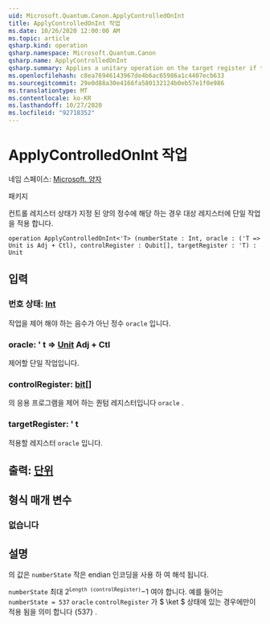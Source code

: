 ```yaml
---
uid: Microsoft.Quantum.Canon.ApplyControlledOnInt
title: ApplyControlledOnInt 작업
ms.date: 10/26/2020 12:00:00 AM
ms.topic: article
qsharp.kind: operation
qsharp.namespace: Microsoft.Quantum.Canon
qsharp.name: ApplyControlledOnInt
qsharp.summary: Applies a unitary operation on the target register if the control register state corresponds to a specified positive integer.
ms.openlocfilehash: c8ea76946143967de4b6ac65986a1c4407ecb633
ms.sourcegitcommit: 29e0d88a30e4166fa580132124b0eb57e1f0e986
ms.translationtype: MT
ms.contentlocale: ko-KR
ms.lasthandoff: 10/27/2020
ms.locfileid: "92718352"
---
```

# <a name="applycontrolledonint-operation"></a>ApplyControlledOnInt 작업

네임 스페이스: [Microsoft. 양자](xref:Microsoft.Quantum.Canon)

패키지 [](https://nuget.org/packages/)


컨트롤 레지스터 상태가 지정 된 양의 정수에 해당 하는 경우 대상 레지스터에 단일 작업을 적용 합니다.

```qsharp
operation ApplyControlledOnInt<'T> (numberState : Int, oracle : ('T => Unit is Adj + Ctl), controlRegister : Qubit[], targetRegister : 'T) : Unit
```


## <a name="input"></a>입력

### <a name="numberstate--int"></a>번호 상태: [Int](xref:microsoft.quantum.lang-ref.int)

작업을 제어 해야 하는 음수가 아닌 정수 `oracle` 입니다.


### <a name="oracle--t--unit-adj--ctl"></a>oracle: ' t => [Unit](xref:microsoft.quantum.lang-ref.unit) Adj + Ctl

제어할 단일 작업입니다.


### <a name="controlregister--qubit"></a>controlRegister: [bit](xref:microsoft.quantum.lang-ref.qubit)[]

의 응용 프로그램을 제어 하는 퀀텀 레지스터입니다 `oracle` .


### <a name="targetregister--t"></a>targetRegister: ' t

적용할 레지스터 `oracle` 입니다.



## <a name="output--unit"></a>출력: [단위](xref:microsoft.quantum.lang-ref.unit)



## <a name="type-parameters"></a>형식 매개 변수

### <a name="t"></a>없습니다



## <a name="remarks"></a>설명

의 값은 `numberState` 작은 endian 인코딩을 사용 하 여 해석 됩니다.

`numberState` 최대 $2 ^ \texttt{Length (controlRegister)}-$1 여야 합니다.
예를 들어는 `numberState = 537` `oracle` `controlRegister` 가 $ \ket $ 상태에 있는 경우에만이 적용 됨을 의미 합니다 {537} .